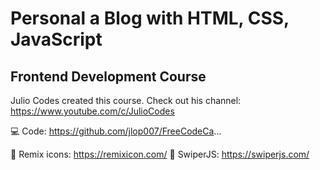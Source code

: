 # Personal a Blog with HTML, CSS, JavaScript

## Frontend Development Course

Julio Codes created this course. Check out his channel: https://www.youtube.com/c/JulioCodes

💻 Code: https://github.com/jlop007/FreeCodeCa...

🔗 Remix icons: https://remixicon.com/
🔗 SwiperJS: https://swiperjs.com/